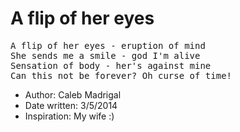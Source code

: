 # A flip of her eyes

<pre>
A flip of her eyes - eruption of mind
She sends me a smile - god I'm alive
Sensation of body - her's against mine
Can this not be forever? Oh curse of time!
</pre>

* Author: Caleb Madrigal
* Date written: 3/5/2014
* Inspiration: My wife :)

